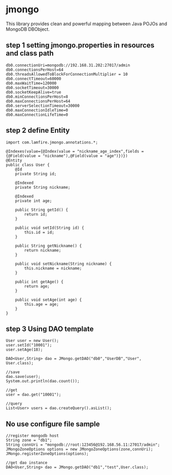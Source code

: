 jmongo
===========
This library provides clean and powerful mapping between Java POJOs and MongoDB DBObject.

step 1 setting jmongo.properties in resources and class path
-----------------------
    db0.connectionUri=mongodb://192.168.31.202:27017/admin
    db0.connectionsPerHost=64
    db0.threadsAllowedToBlockForConnectionMultiplier = 10
    db0.connectTimeout=60000
    db0.maxWaitTime=120000
    db0.socketTimeout=30000
    db0.socketKeepAlive=true
    db0.minConnectionsPerHost=8
    db0.maxConnectionsPerHost=64
    db0.serverSelectionTimeout=30000
    db0.maxConnectionIdleTime=0
    db0.maxConnectionLifeTime=0


step 2 define Entity
-----------------------

    import com.lamfire.jmongo.annotations.*;

    @Indexes(value={@Index(value = "nickname_age_index",fields = {@Field(value = "nickname"),@Field(value = "age")})})
    @Entity
    public class User {
        @Id
        private String id;

        @Indexed
        private String nickname;

        @Indexed
        private int age;

        public String getId() {
            return id;
        }

        public void setId(String id) {
            this.id = id;
        }

        public String getNickname() {
            return nickname;
        }

        public void setNickname(String nickname) {
            this.nickname = nickname;
        }

        public int getAge() {
            return age;
        }

        public void setAge(int age) {
            this.age = age;
        }
    }

step 3 Using DAO template
------------------
    User user = new User();
    user.setId("10001");
    user.setAge(18);

    DAO<User,String> dao = JMongo.getDAO("db0","UserDB","User", User.class);

    //save
    dao.save(user);
    System.out.println(dao.count());

    //get
    user = dao.get("10001");

    //query
    List<User> users = dao.createQuery().asList();

No use configure file sample
------------------
    //register mongodb host
    String zone = "db1";
    String connUri = "mongodb://root:123456@192.168.56.11:27017/admin";
    JMongoZoneOptions options = new JMongoZoneOptions(zone,connUri);
    JMongo.registerZoneOptions(options);

    //get dao instance
    DAO<User,String> dao = JMongo.getDAO("db1","test",User.class);
